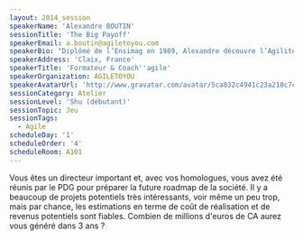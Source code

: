 ```yaml
---
layout: 2014_session
speakerName: 'Alexandre BOUTIN'
sessionTitle: 'The Big Payoff'
speakerEmail: a.boutin@agiletoyou.com
speakerBio: "Diplômé de l’Ensimag en 1989, Alexandre découvre l’Agilité en 2004 et prend en charge la promotion de l’Agilité en Europe, Asie et Inde pour Yahoo International de 2005 à 2009.\nDébut 2009, Alexandre décide de créer la société AGILETOYOU pour former et accompagner de nombreux clients désireux de devenir \"Agile\" (Orange, EDF, Total, Samse, BBC, HP, Schneider …) et depuis 2012, Alexandre déploie l'agilité en dehors de l'IT.\nAlexandre est de plus un orateur régulier des conférences nationales et est vice-président du CARA (Club Agile Rhône Alpes).\n"
speakerAddress: 'Claix, France'
speakerTitle: 'Formateur & Coach''agile'
speakerOrganization: AGILETOYOU
speakerAvatarUrl: 'http://www.gravatar.com/avatar/5ca832c4941c23a218c7c73210aafedb?size=200&default=mm'
sessionCategory: Atelier
sessionLevel: 'Shu (débutant)'
sessionTopic: Jeu
sessionTags:
  - Agile
scheduleDay: '1'
scheduleOrder: '4'
scheduleRoom: A101
---
```


Vous êtes un directeur important et, avec vos homologues, vous avez été réunis par le PDG pour préparer la future roadmap de la société. Il y a beaucoup de projets potentiels très intéressants, voir même un peu trop, mais par chance, les estimations en terme de coût de réalisation et de revenus potentiels sont fiables. 
Combien de millions d'euros de CA aurez vous généré dans 3 ans ?


